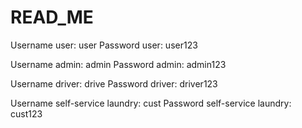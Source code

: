 # READ_ME

Username user: user
Password user: user123

Username admin: admin
Password admin: admin123

Username driver: drive
Password driver: driver123

Username self-service laundry: cust
Password self-service laundry: cust123
